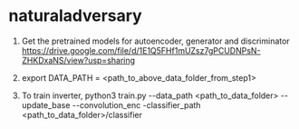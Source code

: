 # naturaladversary

1. Get the pretrained models for autoencoder, generator and discriminator 
https://drive.google.com/file/d/1E1Q5FHf1mUZsz7gPCUDNPsN-ZHKDxaNS/view?usp=sharing

2. export DATA_PATH = <path_to_above_data_folder_from_step1>

3. To train inverter, 
python3 train.py --data_path <path_to_data_folder> --update_base --convolution_enc -classifier_path <path_to_data_folder>/classifier
